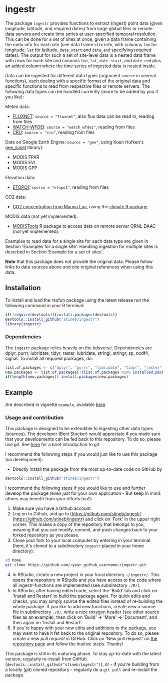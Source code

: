 # ingestr

The package `ingestr` provides functions to extract (ingest) point data (given longitude, latitude, and required dates) from large global files or remote data servers and create time series at user-specified temporal resolution. This can be done for a set of sites at once, given a data frame containing the meta info for each site (see data frame `siteinfo`, with columns `lon` for longitude, `lat` for latitude, `date_start` and `date_end` specifying required dates). The output for such a set of site-level data is a nested data frame with rows for each site and columns `lon`, `lat`, `date_start`, and `date_end` plus an added column where the time series of ingested data is nested inside.

Data can be ingested for different data types (argument `source` in several functions), each dealing with a specific format of the original data and specific functions to read from respective files or remote servers. The following data types can be handled currently (more to be added by you if you like):

Meteo data:

  - [FLUXNET](https://fluxnet.fluxdata.org/data/fluxnet2015-dataset/): `source = "fluxnet"`, also flux data can be read in, reading from files
  - [WATCH-WFDEI](http://www.eu-watch.org/data_availability): `source = "watch_wfdei"`, reading from files
  - [CRU](https://crudata.uea.ac.uk/cru/data/hrg/): `source = "cru"`, reading from files

Data on Google Earth Engine: `source = "gee"`, using Koen Hufken's [gee_suset](https://khufkens.github.io/gee_subset/) library):

  - MODIS FPAR
  - MODIS EVI
  - MODIS GPP

Elevation data:

  - [ETOPO1](https://www.ngdc.noaa.gov/mgg/global/): `source = "etopo1"`, reading from files
  
CO2 data:

  - [CO2 concentration from Mauna Loa](https://www.esrl.noaa.gov/gmd/ccgg/trends/data.html), using the [climate R package](https://github.com/bczernecki/climate).

MODIS data (not yet implemented):

  - [MODISTools](https://docs.ropensci.org/MODISTools/) R package to access data on remote server ORNL DAAC (not yet implemented).
  
Examples to read data for a single site for each data type are given in Section 'Examples for a single site'. Handling ingestion for multiple sites is descrbed in Section 'Example for a set of sites'.

**Note** that this package does not provide the original data. Please follow links to data sources above and cite original references when using this data.

## Installation

To install and load the rsofun package using the latest release run the following command in your R terminal: 
```r
if(!require(devtools)){install.packages(devtools)}
devtools::install_github("stineb/ingestr")
library(ingestr)
```

### Dependencies

The `ingestr` package relies heavily on the tidyverse. Dependencies are dplyr, purrr, lubridate, tidyr, raster, lubridate, stringi, stringr, sp, ncdf4, signal. To install all required packages, do:
```r
list.of.packages <- c("dplyr", "purrr", "lubridate", "tidyr", "raster", "lubridate", "stringi", "stringr", "sp", "ncdf4", "signal")
new.packages <- list.of.packages[!(list.of.packages %in% installed.packages()[,"Package"])]
if(length(new.packages)) install.packages(new.packages)
```

## Example

Are described in vignette `example`, available [here](https://rpubs.com/stineb/ingestr). 

### Usage and contribution

This package is designed to be extendible to ingesting other data types (sources). The developer (Beni Stocker) would appreciate if you made sure that your developments can be fed back to this repository. To do so, please use git. See [here](http://rogerdudler.github.io/git-guide/) for a brief introduction to git. 

I recommend the following steps if you would just like to use this package (no development):

- Directly install the package from the most up-to-date code on GitHub by
```r
devtools::install_github("stineb/ingestr")
```

I recommend the following steps if you would like to use and further develop the package (even just for your own application - But keep in mind: others may benefit from your efforts too!):

1. Make sure you have a Github account.
2. Log on to Github, and go to [https://github.com/stineb/ingestr](https://github.com/stineb/ingestr) and click on 'Fork' in the upper right corner. This makes a copy of the repository that belongs to you, meaning that you can modify, commit, and push changes back to your forked repository as you please.
3. Clone your fork to your local computer by entering in your terminal (here, it's cloned to a subdirectory `ingestr` placed in your home directory):
```sh
cd home
git clone https://github.com/<your_github_username>/ingestr.git
```
4. In RStudio, create a new project in your local directory `~/ingestr/`. This opens the repository in RStudio and you have access to the code where all ingestr-functions are implemented (see subdirectory `./R/`).
5. In RStudio, after having edited code, select the 'Build' tab and click on 'Install and Restart' to build the package again. For quick edits and checks, you may simply source the edited files instead of re-building the whole package. If you like to add new functions, create new a source file in subdirectory `./R/`, write a nice roxygen header (see other source files as an example), then click on 'Build' -> 'More' -> 'Document', and then again on 'Install and Restart'.
6. If you're happy with your new edits and additions to the package, you may want to have it fet back to the original repository. To do so, please create a new *pull request* in GitHub: Click on 'New pull request' on [the repository page](https://github.com/stineb/ingestr) and follow the inuitive steps. Thanks!

This package is still in its maturing phase. To stay up-to-date with the latest version, regularly re-install from GitHub (`devtools::install_github("stineb/ingestr")`), or - if you're building from a locally (*git*) cloned repository - regularly do a `git pull` and re-install the package.
